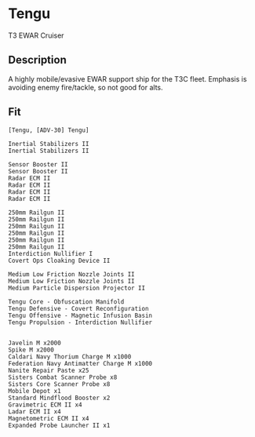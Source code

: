# Tengu

T3 EWAR Cruiser

## Description

A highly mobile/evasive EWAR support ship for the T3C fleet. Emphasis is avoiding enemy fire/tackle, so not good for alts.

## Fit
```
[Tengu, [ADV-30] Tengu]

Inertial Stabilizers II
Inertial Stabilizers II

Sensor Booster II
Sensor Booster II
Radar ECM II
Radar ECM II
Radar ECM II
Radar ECM II

250mm Railgun II
250mm Railgun II
250mm Railgun II
250mm Railgun II
250mm Railgun II
250mm Railgun II
Interdiction Nullifier I
Covert Ops Cloaking Device II

Medium Low Friction Nozzle Joints II
Medium Low Friction Nozzle Joints II
Medium Particle Dispersion Projector II

Tengu Core - Obfuscation Manifold
Tengu Defensive - Covert Reconfiguration
Tengu Offensive - Magnetic Infusion Basin
Tengu Propulsion - Interdiction Nullifier


Javelin M x2000
Spike M x2000
Caldari Navy Thorium Charge M x1000
Federation Navy Antimatter Charge M x1000
Nanite Repair Paste x25
Sisters Combat Scanner Probe x8
Sisters Core Scanner Probe x8
Mobile Depot x1
Standard Mindflood Booster x2
Gravimetric ECM II x4
Ladar ECM II x4
Magnetometric ECM II x4
Expanded Probe Launcher II x1
```

